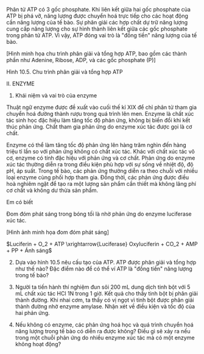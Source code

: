 Phân tử ATP có 3 gốc phosphate. Khi liên kết giữa hai gốc phosphate của ATP bị phá vỡ, năng lượng được chuyển hoá trực tiếp cho các hoạt động cần năng lượng của tế bào. Sự phân giải các hợp chất dự trữ năng lượng cung cấp năng lượng cho sự hình thành liên kết giữa các gốc phosphate trong phân tử ATP. Vì vậy, ATP đóng vai trò là "đồng tiền" năng lượng của tế bào.

[Hình minh họa chu trình phân giải và tổng hợp ATP, bao gồm các thành phần như Adenine, Ribose, ADP, và các gốc phosphate (P)]

Hình 10.5. Chu trình phân giải và tổng hợp ATP

II. ENZYME

1. Khái niệm và vai trò của enzyme

Thuật ngữ enzyme được đề xuất vào cuối thế kỉ XIX để chỉ phân tử tham gia chuyển hoá đường thành rượu trong quá trình lên men. Enzyme là chất xúc tác sinh học đặc hiệu làm tăng tốc độ phản ứng, không bị biến đổi khi kết thúc phản ứng. Chất tham gia phản ứng do enzyme xúc tác được gọi là cơ chất.

Enzyme có thể làm tăng tốc độ phản ứng lên hàng trăm nghìn đến hàng triệu tỉ lần so với phản ứng không có chất xúc tác. Khác với chất xúc tác vô cơ, enzyme có tính đặc hiệu với phản ứng và cơ chất. Phản ứng do enzyme xúc tác thường diễn ra trong điều kiện phù hợp với sự sống về nhiệt độ, độ pH, áp suất. Trong tế bào, các phản ứng thường diễn ra theo chuỗi với nhiều loại enzyme cùng phối hợp tham gia. Đồng thời, các phản ứng được điều hoà nghiêm ngặt để tạo ra một lượng sản phẩm cần thiết mà không lãng phí cơ chất và không dư thừa sản phẩm.

Em có biết

Đom đóm phát sáng trong bóng tối là nhờ phản ứng do enzyme luciferase xúc tác.

[Hình ảnh minh họa đom đóm phát sáng]

$Luciferin + O_2 + ATP \xrightarrow{Luciferase} Oxyluciferin + CO_2 + AMP + PP + Ánh sáng$

2. Dựa vào hình 10.5 nêu cấu tạo của ATP. ATP được phân giải và tổng hợp như thế nào? Đặc điểm nào để có thể ví ATP là "đồng tiền" năng lượng trong tế bào?

5. Người ta tiến hành thí nghiệm đun sôi 200 mL dung dịch tinh bột với 5 mL chất xúc tác HCl 1N trong 1 giờ. Kết quả cho thấy tinh bột bị phân giải thành đường. Khi nhai cơm, ta thấy có vị ngọt vì tinh bột được phân giải thành đường nhờ enzyme amylase. Nhận xét về điều kiện và tốc độ của hai phản ứng.

3. Nếu không có enzyme, các phản ứng hoá học và quá trình chuyển hoá năng lượng trong tế bào có diễn ra được không? Điều gì sẽ xảy ra nếu trong một chuỗi phản ứng do nhiều enzyme xúc tác mà có một enzyme không hoạt động?